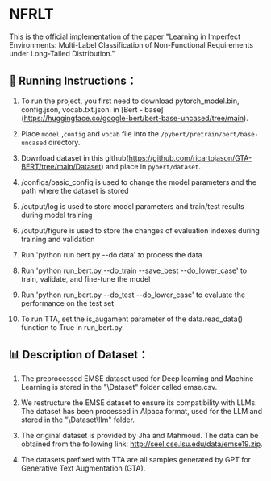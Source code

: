 # NFRLT
This is the official implementation of the paper "Learning in Imperfect Environments: Multi-Label Classification of Non-Functional Requirements under Long-Tailed Distribution."

## 🚀 Running Instructions：
1. To run the project, you first need to download pytorch_model.bin, config.json, vocab.txt.json. in [Bert - base] (https://huggingface.co/google-bert/bert-base-uncased/tree/main).

2. Place `model` ,`config` and `vocab` file into  the `/pybert/pretrain/bert/base-uncased` directory.

3. Download dataset in this github(https://github.com/ricartojason/GTA-BERT/tree/main/Dataset) and place in `pybert/dataset`.

4. /configs/basic_config is used to change the model parameters and the path where the dataset is stored

5. /output/log is used to store model parameters and train/test results during model training

6. /output/figure is used to store the changes of evaluation indexes during training and validation

7. Run 'python run bert.py --do data' to process the data

8. Run 'python run_bert.py --do_train --save_best --do_lower_case' to train, validate, and fine-tune the model

9. Run 'python run_bert.py --do_test --do_lower_case' to evaluate the performance on the test set

10. To run TTA, set the is_augament parameter of the data.read_data() function to True in run_bert.py.

## 📊 Description of Dataset：
1. The preprocessed EMSE dataset used for Deep learning and Machine Learning is stored in the "\Dataset" folder called emse.csv.  

2. We restructure the EMSE dataset to ensure its compatibility with LLMs. The dataset has been processed in Alpaca format, used for the LLM and stored in the "\Dataset\llm" folder. 

3. The original dataset is provided by Jha and Mahmoud. The data can be obtained from the following link: http://seel.cse.lsu.edu/data/emse19.zip.

4. The datasets prefixed with TTA are all samples generated by GPT for Generative Text Augmentation (GTA).
